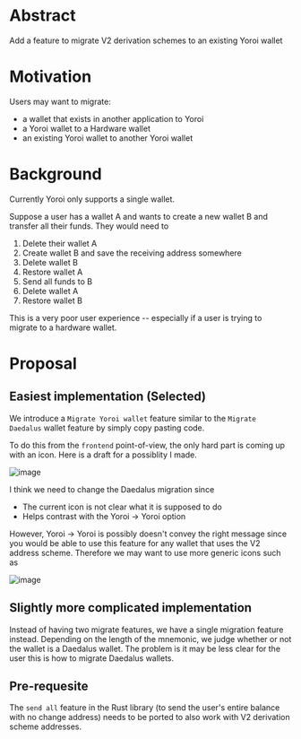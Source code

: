 # Abstract

Add a feature to migrate V2 derivation schemes to an existing Yoroi wallet

# Motivation

Users may want to migrate:
- a wallet that exists in another application to Yoroi
- a Yoroi wallet to a Hardware wallet
- an existing Yoroi wallet to another Yoroi wallet

# Background

Currently Yoroi only supports a single wallet. 

Suppose a user has a wallet A and wants to create a new wallet B and transfer all their funds.
They would need to
1) Delete their wallet A
1) Create wallet B and save the receiving address somewhere
1) Delete wallet B
1) Restore wallet A
1) Send all funds to B
1) Delete wallet A
1) Restore wallet B

This is a very poor user experience -- especially if a user is trying to migrate to a hardware wallet.

# Proposal

## Easiest implementation (Selected)

We introduce a `Migrate Yoroi wallet` feature similar to the `Migrate Daedalus` wallet feature by simply copy pasting code. 

To do this from the `frontend` point-of-view, the only hard part is coming up with an icon. Here is a draft for a possiblity I made.

![image](https://user-images.githubusercontent.com/2608559/48978256-1fb98480-f0ec-11e8-8e4a-3cad7e81e542.png)

I think we need to change the Daedalus migration since
- The current icon is not clear what it is supposed to do 
- Helps contrast with the Yoroi → Yoroi option

However, Yoroi → Yoroi is possibly doesn't convey the right message since you would be able to use this feature for any wallet that uses the V2 address scheme. Therefore we may want to use more generic icons such as

![image](https://user-images.githubusercontent.com/2608559/48978357-cbaf9f80-f0ed-11e8-8f2c-029c2ef7d138.png)

## Slightly more complicated implementation

Instead of having two migrate features, we have a single migration feature instead. Depending on the length of the mnemonic, we judge whether or not the wallet is a Daedalus wallet. The problem is it may be less clear for the user this is how to migrate Daedalus wallets. 

## Pre-requesite

The `send all` feature in the Rust library (to send the user's entire balance with no change address) needs to be ported to also work with V2 derivation scheme addresses. 
